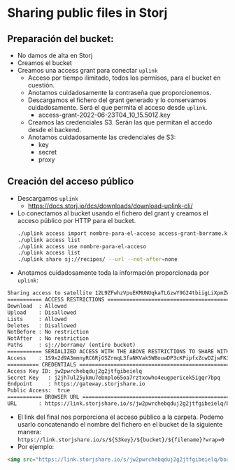 # Sharing public files in Storj

## Preparación del bucket:
* No damos de alta en Storj
* Creamos el bucket
* Creamos una access grant para conectar `uplink`
  * Acceso por tiempo ilimitado, todos los permisos, para el bucket en cuestión.
  * Anotamos cuidadosamente la contraseña que proporcionemos.
  * Descargamos el fichero del grant generado y lo conservamos cuidadosamente. Será el que permita el acceso desde `uplink`.
    * access-grant-2022-06-23T04_10_15.501Z.key
  * Creamos las credenciales S3. Serán las que permitan el accedo desde el backend.
  * Anotamos cuidadosamente las credenciales de S3:
    * key
    * secret
    * proxy

## Creación del acceso público
  * Descargamos `uplink`
    * https://docs.storj.io/dcs/downloads/download-uplink-cli/
  * Lo conectamos al bucket usando el fichero del grant y creamos el acceso público por HTTP para el bucket.
    ```bash
    ./uplink access import nombre-para-el-acceso access-grant-borrame.key 
    ./uplink access list
    ./uplink access use nombre-para-el-acceso
    ./uplink access list
    ./uplink share sj://recipes/ --url --not-after=none
    ```
  * Anotamos cuidadosamente toda la información proporcionada por `uplink`:
```txt
Sharing access to satellite 12L9ZFwhzVpuEKMUNUqkaTLGzwY9G24tbiigLiXpmZWKwmcNDDs@eu1.storj.io:7777
=========== ACCESS RESTRICTIONS ==========================================================
Download  : Allowed
Upload    : Disallowed
Lists     : Allowed
Deletes   : Disallowed
NotBefore : No restriction
NotAfter  : No restriction
Paths     : sj://borrame/ (entire bucket)
=========== SERIALIZED ACCESS WITH THE ABOVE RESTRICTIONS TO SHARE WITH OTHERS ===========
Access    : 1S9x2d9A3mmnyRC6RjGSZrmqL3faNKVak5WBouwDP3cKPipfxZcwDZjwFK3LSsC7oVAg13TpirPEBVxBKfKCc1ruQ8GqrQgSAf2MzX3ySrB2ESs1LGhP4u46UFnp47yHqRLPbCdBRPbbyVsEW2Kv6eNL2TTa39FbtPybjj7cbW4e9FrzPnu2XkPHst8WAnpaeP47GeeVQdTKNbv1BbyHrSz7gAySpn2rKi14LAx53MDhndgwRoA9MMGAzC3aCwjMNCWqMHty3W5TKNG55J6X473WkfS1pYVAsPAaHhKkDZobj3yZMwmXU2XPwGUTZnvYbdod37oYKPrwPRg
========== CREDENTIALS ===================================================================
Access Key ID: jw2pwrchebqduj2g2jtfgibeielq
Secret Key   : j2jh7ul25ykmu7ebnplo65oa7rztxowho4eugpericek5igqr7bpq
Endpoint     : https://gateway.storjshare.io
Public Access:  true
=========== BROWSER URL ==================================================================
URL       : https://link.storjshare.io/s/jw2pwrchebqduj2g2jtfgibeielq/borrame
```
* El link del final nos porporciona el acceso público a la carpeta. Podemo usarlo concatenando el nombre del fichero en el bucket de la siguiente manera:
`https://link.storjshare.io/s/${S3key}/${bucket}/${filename}?wrap=0`
* Por ejemplo:
```html
<img src="https://link.storjshare.io/s/jw2pwrchebqduj2g2jtfgibeielq/borrame/gatitos.jpg?wrap=0" alt="Lindos gatitos">
```